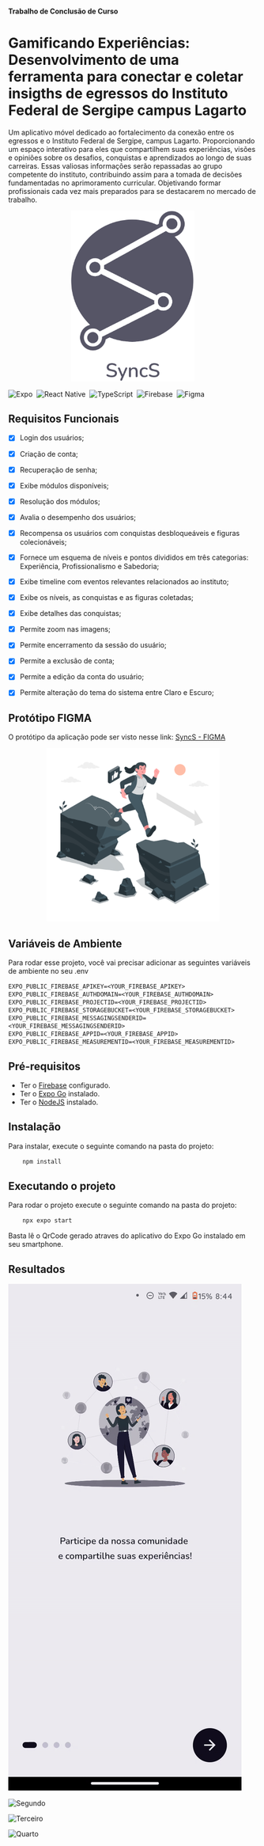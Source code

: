 
#### Trabalho de Conclusão de Curso
# Gamificando Experiências: Desenvolvimento de uma ferramenta para conectar e coletar insigths de egressos do Instituto Federal de Sergipe campus Lagarto

Um aplicativo móvel dedicado ao fortalecimento da conexão entre os egressos e o Instituto Federal de Sergipe, campus Lagarto. Proporcionando um espaço interativo para eles que compartilhem suas experiências, visões e opiniões sobre os desafios, conquistas e aprendizados ao longo de suas carreiras. Essas valiosas informações serão repassadas ao grupo competente do instituto, contribuindo assim para a tomada de decisões fundamentadas no aprimoramento curricular. Objetivando formar profissionais cada vez mais preparados para se destacarem no mercado de trabalho.

<p align="center">
  <img alt="Questions Box" title="Questions Box" src="./assets/images/LogoFull.png" width="250">
</p>

![Expo](https://img.shields.io/badge/expo-1C1E24?style=for-the-badge&logo=expo&logoColor=#D04A37)&nbsp;
![React Native](https://img.shields.io/badge/react_native-%2320232a.svg?style=for-the-badge&logo=react&logoColor=%2361DAFB)&nbsp;
![TypeScript](https://img.shields.io/badge/typescript-%23007ACC.svg?style=for-the-badge&logo=typescript&logoColor=white)&nbsp;
![Firebase](https://img.shields.io/badge/firebase-%23039BE5.svg?style=for-the-badge&logo=firebase)&nbsp;
![Figma](https://img.shields.io/badge/figma-%23F24E1E.svg?style=for-the-badge&logo=figma&logoColor=white)&nbsp;

## Requisitos Funcionais

- [x]   Login dos usuários;
- [x]   Criação de conta;
- [x]   Recuperação de senha;
- [x]   Exibe módulos disponíveis;
- [x]   Resolução dos módulos;
- [x]   Avalia o desempenho dos usuários;
- [x]   Recompensa os usuários com conquistas desbloqueáveis e figuras colecionáveis;
- [x]   Fornece um esquema de níveis e pontos divididos em três categorias: Experiência, Profissionalismo e Sabedoria;
- [x]   Exibe timeline com eventos relevantes relacionados ao instituto;
- [x]   Exibe os níveis, as conquistas e as figuras coletadas;
- [x]   Exibe detalhes das conquistas;
- [x]   Permite zoom nas imagens;
- [x]   Permite encerramento da sessão do usuário;
- [x]   Permite a exclusão de conta;
- [x]   Permite a edição da conta do usuário;
- [x]   Permite alteração do tema do sistema entre Claro e Escuro;


## Protótipo FIGMA

O protótipo da aplicação pode ser visto nesse link: [SyncS - FIGMA](https://www.figma.com/file/neePuaoyD0FVMyRZGt26ha/TCC-2?type=design&node-id=0%3A1&mode=design&t=M1I7WmbQcRO1n36v-1)

<a href="https://www.figma.com/file/neePuaoyD0FVMyRZGt26ha/TCC-2?type=design&node-id=0%3A1&mode=design&t=M1I7WmbQcRO1n36v-1" target="_blank">
<p align="center">
  <img alt="Questions Box" title="Questions Box" src="./assets/images/Success.png" width="350">
</p>
</a>

## Variáveis de Ambiente

Para rodar esse projeto, você vai precisar adicionar as seguintes variáveis de ambiente no seu .env

```
EXPO_PUBLIC_FIREBASE_APIKEY=<YOUR_FIREBASE_APIKEY>
EXPO_PUBLIC_FIREBASE_AUTHDOMAIN=<YOUR_FIREBASE_AUTHDOMAIN>
EXPO_PUBLIC_FIREBASE_PROJECTID=<YOUR_FIREBASE_PROJECTID>
EXPO_PUBLIC_FIREBASE_STORAGEBUCKET=<YOUR_FIREBASE_STORAGEBUCKET>
EXPO_PUBLIC_FIREBASE_MESSAGINGSENDERID=<YOUR_FIREBASE_MESSAGINGSENDERID>
EXPO_PUBLIC_FIREBASE_APPID=<YOUR_FIREBASE_APPID>
EXPO_PUBLIC_FIREBASE_MEASUREMENTID=<YOUR_FIREBASE_MEASUREMENTID>
```

## Pré-requisitos

 - Ter o [Firebase](https://firebase.google.com/?hl=pt-br) configurado.
 - Ter o [Expo Go](https://expo.dev/expo-go) instalado.
 - Ter o [NodeJS](https://nodejs.org/) instalado.

## Instalação

Para instalar, execute o seguinte comando na pasta do projeto:

```js
    npm install
```

## Executando o projeto

Para rodar o projeto execute o seguinte comando na pasta do projeto:

```js
    npx expo start
```

Basta lê o QrCode gerado atraves do aplicativo do Expo Go instalado em seu smartphone.
## Resultados

![Primeiro](./screenshots/gif1.gif)

![Segundo](./screenshots/gif2.gif)

![Terceiro](./screenshots/gif3.gif)

![Quarto](./screenshots/gif4.gif)

